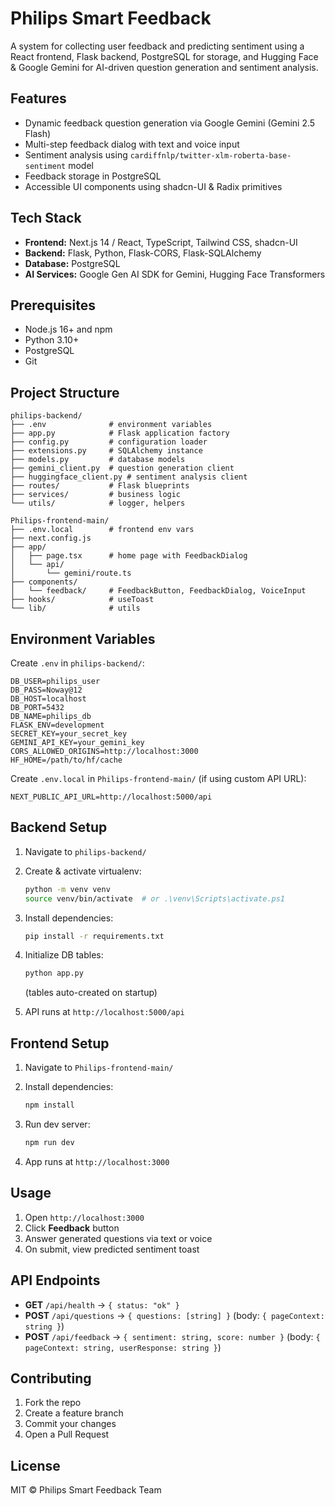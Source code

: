 # Philips Smart Feedback

A system for collecting user feedback and predicting sentiment using a React frontend, Flask backend, PostgreSQL for storage, and Hugging Face & Google Gemini for AI-driven question generation and sentiment analysis.

## Features

* Dynamic feedback question generation via Google Gemini (Gemini 2.5 Flash)
* Multi-step feedback dialog with text and voice input
* Sentiment analysis using `cardiffnlp/twitter-xlm-roberta-base-sentiment` model
* Feedback storage in PostgreSQL
* Accessible UI components using shadcn-UI & Radix primitives

## Tech Stack

* **Frontend:** Next.js 14 / React, TypeScript, Tailwind CSS, shadcn-UI
* **Backend:** Flask, Python, Flask-CORS, Flask-SQLAlchemy
* **Database:** PostgreSQL
* **AI Services:** Google Gen AI SDK for Gemini, Hugging Face Transformers

## Prerequisites

* Node.js 16+ and npm
* Python 3.10+
* PostgreSQL
* Git

## Project Structure

```
philips-backend/
├── .env              # environment variables
├── app.py            # Flask application factory
├── config.py         # configuration loader
├── extensions.py     # SQLAlchemy instance
├── models.py         # database models
├── gemini_client.py  # question generation client
├── huggingface_client.py # sentiment analysis client
├── routes/           # Flask blueprints
├── services/         # business logic
└── utils/            # logger, helpers

Philips-frontend-main/
├── .env.local        # frontend env vars
├── next.config.js
├── app/
│   ├── page.tsx      # home page with FeedbackDialog
│   └── api/
│       └── gemini/route.ts
├── components/
│   └── feedback/     # FeedbackButton, FeedbackDialog, VoiceInput
├── hooks/            # useToast
└── lib/              # utils
```

## Environment Variables

Create `.env` in `philips-backend/`:

```dotenv
DB_USER=philips_user
DB_PASS=Noway@12
DB_HOST=localhost
DB_PORT=5432
DB_NAME=philips_db
FLASK_ENV=development
SECRET_KEY=your_secret_key
GEMINI_API_KEY=your_gemini_key
CORS_ALLOWED_ORIGINS=http://localhost:3000
HF_HOME=/path/to/hf/cache
```

Create `.env.local` in `Philips-frontend-main/` (if using custom API URL):

```env
NEXT_PUBLIC_API_URL=http://localhost:5000/api
```

## Backend Setup

1. Navigate to `philips-backend/`
2. Create & activate virtualenv:

   ```bash
   python -m venv venv
   source venv/bin/activate  # or .\venv\Scripts\activate.ps1
   ```
3. Install dependencies:

   ```bash
   pip install -r requirements.txt
   ```
4. Initialize DB tables:

   ```bash
   python app.py
   ```

   (tables auto-created on startup)
5. API runs at `http://localhost:5000/api`

## Frontend Setup

1. Navigate to `Philips-frontend-main/`
2. Install dependencies:

   ```bash
   npm install
   ```
3. Run dev server:

   ```bash
   npm run dev
   ```
4. App runs at `http://localhost:3000`

## Usage

1. Open `http://localhost:3000`
2. Click **Feedback** button
3. Answer generated questions via text or voice
4. On submit, view predicted sentiment toast

## API Endpoints

* **GET** `/api/health` → `{ status: "ok" }`
* **POST** `/api/questions` → `{ questions: [string] }` (body: `{ pageContext: string }`)
* **POST** `/api/feedback` → `{ sentiment: string, score: number }` (body: `{ pageContext: string, userResponse: string }`)

## Contributing

1. Fork the repo
2. Create a feature branch
3. Commit your changes
4. Open a Pull Request

## License

MIT © Philips Smart Feedback Team
